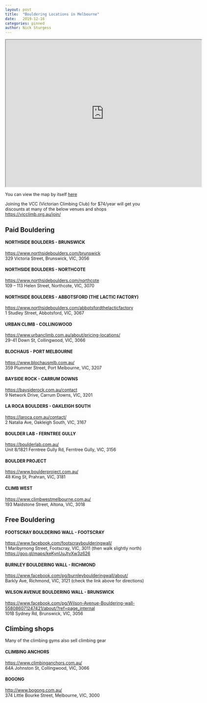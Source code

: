 ```yaml
---
layout: post
title:  "Bouldering Locations in Melbourne"
date:   2019-12-16
categories: pinned
author: Nick Sturgess
---
```


<iframe src="https://www.google.com/maps/d/embed?mid=1RZqiu9pY8UQJ-SdbjtzCNtmXlZ7Pfxcy" width="640" height="480"></iframe>

You can view the map by itself [here](https://www.google.com/maps/d/viewer?mid=1RZqiu9pY8UQJ-SdbjtzCNtmXlZ7Pfxcy&ll=-37.93032062409548%2C145.03927795000004&z=11)

Joining the VCC (Victorian Climbing Club) for $74/year will get you discounts at many of the below venues and shops  
<https://vicclimb.org.au/join/>

## Paid Bouldering

#### NORTHSIDE BOULDERS - BRUNSWICK
<https://www.northsideboulders.com/brunswick>  
329 Victoria Street, Brunswick, VIC, 3056


#### NORTHSIDE BOULDERS - NORTHCOTE
<https://www.northsideboulders.com/northcote>  
109 – 113 Helen Street, Northcote, VIC, 3070


#### NORTHSIDE BOULDERS - ABBOTSFORD (THE LACTIC FACTORY)
<https://www.northsideboulders.com/abbotsfordthelacticfactory>  
1 Studley Street, Abbotsford, VIC, 3067


#### URBAN CLIMB - COLLINGWOOD
<https://www.urbanclimb.com.au/about/pricing-locations/>  
29-41 Down St, Collingwood, VIC, 3066


#### BLOCHAUS - PORT MELBOURNE
<https://www.blochausmlb.com.au/>  
359 Plummer Street, Port Melbourne, VIC, 3207


#### BAYSIDE ROCK - CARRUM DOWNS
<https://baysiderock.com.au/contact>  
9 Network Drive, Carrum Downs, VIC, 3201


#### LA ROCA BOULDERS - OAKLEIGH SOUTH
<https://laroca.com.au/contact/>  
2 Natalia Ave, Oakleigh South, VIC, 3167


#### BOULDER LAB - FERNTREE GULLY
<https://boulderlab.com.au/>  
Unit 8/1821 Ferntree Gully Rd, Ferntree Gully, VIC, 3156


#### BOULDER PROJECT
<https://www.boulderproject.com.au/>  
48 King St, Prahran, VIC, 3181


#### CLIMB WEST
<https://www.climbwestmelbourne.com.au/>  
193 Maidstone Street, Altona, VIC, 3018


## Free Bouldering

#### FOOTSCRAY BOULDERING WALL - FOOTSCRAY
<https://www.facebook.com/footscrayboulderingwall/>  
1 Maribyrnong Street, Footscray, VIC, 3011 (then walk slightly north)  
<https://goo.gl/maps/keKynUuJtyXw3z626>

#### BURNLEY BOULDERING WALL - RICHMOND
<https://www.facebook.com/pg/burnleyboulderingwall/about/>  
Barkly Ave, Richmond, VIC, 3121 (check the link above for directions)

#### WILSON AVENUE BOULDERING WALL - BRUNSWICK
<https://www.facebook.com/pg/Wilson-Avenue-Bouldering-wall-558086071247421/about/?ref=page_internal>  
101B Sydney Rd, Brunswick, VIC, 3056

## Climbing shops
Many of the climbing gyms also sell climbing gear

#### CLIMBING ANCHORS
<https://www.climbinganchors.com.au/>  
64A Johnston St, Collingwood, VIC, 3066

#### BOGONG
<http://www.bogong.com.au/>  
374 Little Bourke Street, Melbourne, VIC, 3000